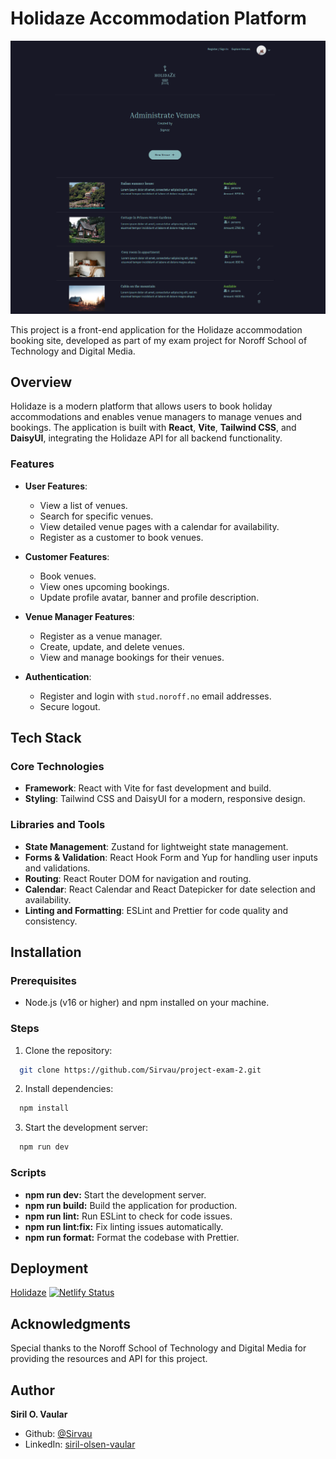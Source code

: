 # Holidaze Accommodation Platform

![Alt text](./public/Project-Exam-2.png)

This project is a front-end application for the Holidaze accommodation booking site, developed as part of my exam project for Noroff School of Technology and Digital Media.

## Overview

Holidaze is a modern platform that allows users to book holiday accommodations and enables venue managers to manage venues and bookings. The application is built with **React**, **Vite**, **Tailwind CSS**, and **DaisyUI**, integrating the Holidaze API for all backend functionality.

### Features

- **User Features**:

  - View a list of venues.
  - Search for specific venues.
  - View detailed venue pages with a calendar for availability.
  - Register as a customer to book venues.

- **Customer Features**:

  - Book venues.
  - View ones upcoming bookings.
  - Update profile avatar, banner and profile description.

- **Venue Manager Features**:

  - Register as a venue manager.
  - Create, update, and delete venues.
  - View and manage bookings for their venues.

- **Authentication**:
  - Register and login with `stud.noroff.no` email addresses.
  - Secure logout.

## Tech Stack

### Core Technologies

- **Framework**: React with Vite for fast development and build.
- **Styling**: Tailwind CSS and DaisyUI for a modern, responsive design.

### Libraries and Tools

- **State Management**: Zustand for lightweight state management.
- **Forms & Validation**: React Hook Form and Yup for handling user inputs and validations.
- **Routing**: React Router DOM for navigation and routing.
- **Calendar**: React Calendar and React Datepicker for date selection and availability.
- **Linting and Formatting**: ESLint and Prettier for code quality and consistency.

## Installation

### Prerequisites

- Node.js (v16 or higher) and npm installed on your machine.

### Steps

1. Clone the repository:

```bash
  git clone https://github.com/Sirvau/project-exam-2.git
```

2. Install dependencies:

```bash
  npm install
```

3.  Start the development server:

```bash
  npm run dev
```

### Scripts

- **npm run dev:** Start the development server.
- **npm run build:** Build the application for production.
- **npm run lint:** Run ESLint to check for code issues.
- **npm run lint:fix:** Fix linting issues automatically.
- **npm run format:** Format the codebase with Prettier.

## Deployment

[Holidaze](https://myholidaze.netlify.app/)
[![Netlify Status](https://api.netlify.com/api/v1/badges/a501b8cf-b0b5-42b5-b7f2-1906ea4078e4/deploy-status)](https://app.netlify.com/sites/myholidaze/deploys)

## Acknowledgments

Special thanks to the Noroff School of Technology and Digital Media for providing the resources and API for this project.

## Author

**Siril O. Vaular**
- Github: [@Sirvau](https://github.com/Sirvau)
- LinkedIn: [siril-olsen-vaular](https://www.linkedin.com/in/siril-olsen-vaular)
